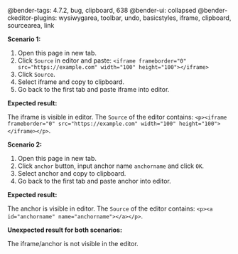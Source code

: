 @bender-tags: 4.7.2, bug, clipboard, 638
@bender-ui: collapsed
@bender-ckeditor-plugins: wysiwygarea, toolbar, undo, basicstyles, iframe, clipboard, sourcearea, link

**Scenario 1:**

1. Open this page in new tab.
2. Click `Source` in editor and paste:
`<iframe frameborder="0" src="https://example.com" width="100" height="100"></iframe>`
3. Click `Source`.
4. Select iframe and copy to clipboard.
5. Go back to the first tab and paste iframe into editor.

**Expected result:**

The iframe is visible in editor.
The `Source` of the editor contains: `<p><iframe frameborder="0" src="https://example.com" width="100" height="100"></iframe></p>`.

**Scenario 2:**

1. Open this page in new tab.
2. Click `anchor` button, input anchor name `anchorname` and click `OK`.
3. Select anchor and copy to clipboard.
4. Go back to the first tab and paste anchor into editor.

**Expected result:**

The anchor is visible in editor.
The `Source` of the editor contains: `<p><a id="anchorname" name="anchorname"></a></p>`.

**Unexpected result for both scenarios:**

The iframe/anchor is not visible in the editor.
